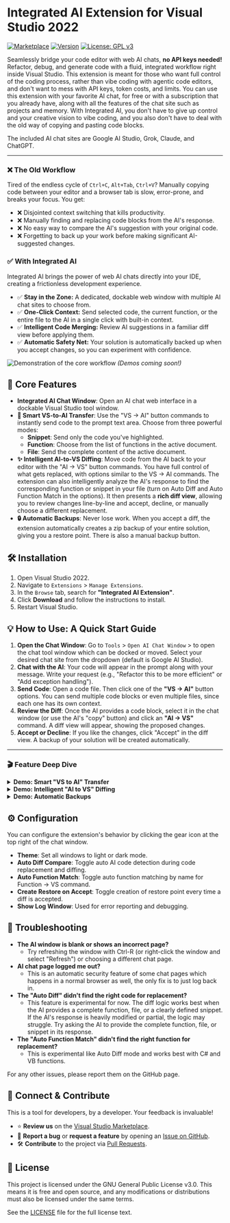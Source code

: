 # Integrated AI Extension for Visual Studio 2022

[![Marketplace](https://img.shields.io/visual-studio-marketplace/v/YourPublisher.AI-Code-Companion?style=for-the-badge&label=VS%20Marketplace&color=5C2D91)](https://marketplace.visualstudio.com/items?itemName=YourPublisher.AI-Code-Companion)
[![Version](https://img.shields.io/visual-studio-marketplace/i/YourPublisher.AI-Code-Companion?style=for-the-badge&label=Installs)](https://marketplace.visualstudio.com/items?itemName=YourPublisher.AI-Code-Companion)
[![License: GPL v3](https://img.shields.io/badge/License-GPLv3-blue.svg?style=for-the-badge)](https://www.gnu.org/licenses/gpl-3.0)

Seamlessly bridge your code editor with web AI chats, **no API keys needed!** Refactor, debug, and generate code with a fluid, integrated workflow right inside Visual Studio. This extension is meant for those who want full control of the coding process, rather than vibe coding with agentic code editors, and don't want to mess with API keys, token costs, and limits. You can use this extension with your favorite AI chat, for free or with a subscription that you already have, along with all the features of the chat site such as projects and memory. With Integrated AI, you don't have to give up control and your creative vision to vibe coding, and you also don't have to deal with the old way of copying and pasting code blocks.

The included AI chat sites are Google AI Studio, Grok, Claude, and ChatGPT.

---

### ❌ The Old Workflow

Tired of the endless cycle of `Ctrl+C`, `Alt+Tab`, `Ctrl+V`? Manually copying code between your editor and a browser tab is slow, error-prone, and breaks your focus. You get:

- ❌ Disjointed context switching that kills productivity.
- ❌ Manually finding and replacing code blocks from the AI's response.
- ❌ No easy way to compare the AI's suggestion with your original code.
- ❌ Forgetting to back up your work before making significant AI-suggested changes.

### ✅ With Integrated AI

Integrated AI brings the power of web AI chats directly into your IDE, creating a frictionless development experience.

- ✅ **Stay in the Zone:** A dedicated, dockable web window with multiple AI chat sites to choose from.
- ✅ **One-Click Context:** Send selected code, the current function, or the entire file to the AI in a single click with built-in context.
- ✅ **Intelligent Code Merging:** Review AI suggestions in a familiar diff view before applying them.
- ✅ **Automatic Safety Net:** Your solution is automatically backed up when you accept changes, so you can experiment with confidence.

![Demonstration of the core workflow](https://via.placeholder.com/800x450.gif?text=Feature+GIF+placeholder)
*(Demos coming soon!)*

## 🚀 Core Features

- **Integrated AI Chat Window**: Open an AI chat web interface in a dockable Visual Studio tool window.
- **🎯 Smart VS-to-AI Transfer**: Use the "VS -> AI" button commands to instantly send code to the prompt text area. Choose from three powerful modes:
  - **Snippet**: Send only the code you've highlighted.
  - **Function**: Choose from the list of functions in the active document.
  - **File**: Send the complete content of the active document.
- **✨ Intelligent AI-to-VS Diffing**: Move code from the AI back to your editor with the "AI -> VS" button commands. You have full control of what gets replaced, with options similar to the VS -> AI commands. The extension can also intelligently analyze the AI's response to find the corresponding function or snippet in your file (turn on Auto Diff and Auto Function Match in the options). It then presents a **rich diff view**, allowing you to review changes line-by-line and accept, decline, or manually choose a different replacement. 
- **🔒 Automatic Backups**: Never lose work. When you accept a diff, the extension automatically creates a zip backup of your entire solution, giving you a restore point. There is also a manual backup button.

## 🛠️ Installation

1.  Open Visual Studio 2022.
2.  Navigate to `Extensions` > `Manage Extensions`.
3.  In the `Browse` tab, search for **"Integrated AI Extension"**.
4.  Click **Download** and follow the instructions to install.
5.  Restart Visual Studio.

## 💡 How to Use: A Quick Start Guide

1.  **Open the Chat Window**: Go to `Tools` > `Open AI Chat Window` > to open the chat tool window which can be docked or moved. Select your desired chat site from the dropdown (default is Google AI Studio).
2.  **Chat with the AI**: Your code will appear in the prompt along with your message. Write your request (e.g., "Refactor this to be more efficient" or "Add exception handling").
3.  **Send Code**: Open a code file. Then click one of the **"VS -> AI"** button options. You can send multiple code blocks or even multiple files, since each one has its own context.
4.  **Review the Diff**: Once the AI provides a code block, select it in the chat window (or use the AI's "copy" button) and click an **"AI -> VS"** command. A diff view will appear, showing the proposed changes.
5.  **Accept or Decline**: If you like the changes, click "Accept" in the diff view. A backup of your solution will be created automatically.

---

### 🎬 Feature Deep Dive

<details>
<summary><b>Demo: Smart "VS to AI" Transfer</b></summary>

See how easy it is to send context to the AI. This shows sending a selected snippet, and then an entire function with just a couple clicks into the same prompt.

(Coming soon)

_![Sending code from VS to the AI Chat](https://via.placeholder.com/800x450.gif?text=VS-to-AI.gif)_

</details>

<details>
<summary><b>Demo: Intelligent "AI to VS" Diffing</b></summary>

Watch how the extension takes a code block from the AI, automatically finds its place in your source file, and presents a clear, actionable diff. No more manual searching!

(Coming soon)

_![Applying changes from AI to VS via a diff view](https://via.placeholder.com/800x450.gif?text=AI-to-VS-Diff.gif)_

</details>

<details>
<summary><b>Demo: Automatic Backups</b></summary>

This demonstrates the peace of mind you get from automatic backups. After accepting a diff, a backup is created of the previous solution state.

(Coming soon)

_![Automatic solution backup on diff acceptance](https://via.placeholder.com/800x450.gif?text=Backup-Feature.gif)_

</details>

## ⚙️ Configuration

You can configure the extension's behavior by clicking the gear icon at the top right of the chat window.

- **Theme**: Set all windows to light or dark mode.
- **Auto Diff Compare**: Toggle auto AI code detection during code replacement and diffing.
- **Auto Function Match**: Toggle auto function matching by name for Function -> VS command.
- **Create Restore on Accept**: Toggle creation of restore point every time a diff is accepted.
- **Show Log Window**: Used for error reporting and debugging.

## 🚨 Troubleshooting

-   **The AI window is blank or shows an incorrect page?**
    -   Try refreshing the window with Ctrl-R (or right-click the window and select "Refresh") or choosing a different chat page.
-   **AI chat page logged me out?**
    -   This is an automatic security feature of some chat pages which happens in a normal browser as well, the only fix is to just log back in.
-   **The "Auto Diff" didn't find the right code for replacement?**
    -   This feature is experimental for now. The diff logic works best when the AI provides a complete function, file, or a clearly defined snippet. If the AI's response is heavily modified or partial, the logic may struggle. Try asking the AI to provide the complete function, file, or snippet in its response.
-   **The "Auto Function Match" didn't find the right function for replacement?**
    -   This is experimental like Auto Diff mode and works best with C# and VB functions.

For any other issues, please report them on the GitHub page.

## 🤝 Connect & Contribute

This is a tool for developers, by a developer. Your feedback is invaluable!

-   ⭐ **Review us** on the [Visual Studio Marketplace](https://marketplace.visualstudio.com/items?itemName=YourPublisher.AI-Code-Companion&ssr=false#review-details).
-   🐞 **Report a bug** or **request a feature** by opening an [Issue on GitHub](https://github.com/YourUsername/YourRepo/issues).
-   🛠️ **Contribute** to the project via [Pull Requests](https://github.com/YourUsername/YourRepo/pulls).

## 📄 License

This project is licensed under the GNU General Public License v3.0. This means it is free and open source, and any modifications or distributions must also be licensed under the same terms.

See the [LICENSE](LICENSE) file for the full license text.